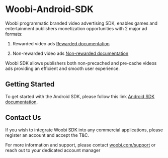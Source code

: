 # Woobi-Android-SDK
Woobi programmatic branded video advertising SDK, enables games and entertainment publishers monetization opportunities with 2 major ad formats:

1. Rewarded video ads [Rewarded documentation](https://github.com/woobirnd/Woobi-Android-SDK/wiki/Requesting-Rewarded-video---Woobi-Vidget)

2. Non-rewarded video ads [Non-rewarded documentation](https://github.com/woobirnd/Woobi-Android-SDK/wiki/Requesting-Non-Rewarded-Video)

Woobi SDK allows publishers both non-precached and pre-cache videos ads providing an efficient and smooth user experience.

## Getting Started
To get started with the Android SDK, please follow this link [Android SDK documentation](https://github.com/woobirnd/Woobi-Android-SDK/wiki).

## Contact Us
If you wish to integrate Woobi SDK into any commercial applications, please register an account and accept the T&C.

For more information and support, please contact [woobi.com/support](http://woobi.com/support/) or reach out to your dedicated account manager
